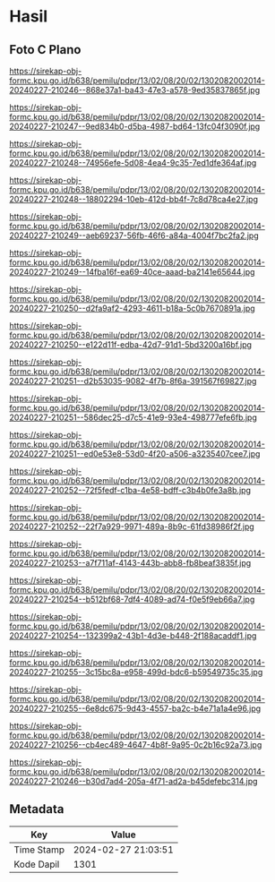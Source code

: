 # Hasil

## Foto C Plano

https://sirekap-obj-formc.kpu.go.id/b638/pemilu/pdpr/13/02/08/20/02/1302082002014-20240227-210246--868e37a1-ba43-47e3-a578-9ed35837865f.jpg

https://sirekap-obj-formc.kpu.go.id/b638/pemilu/pdpr/13/02/08/20/02/1302082002014-20240227-210247--9ed834b0-d5ba-4987-bd64-13fc04f3090f.jpg

https://sirekap-obj-formc.kpu.go.id/b638/pemilu/pdpr/13/02/08/20/02/1302082002014-20240227-210248--74956efe-5d08-4ea4-9c35-7ed1dfe364af.jpg

https://sirekap-obj-formc.kpu.go.id/b638/pemilu/pdpr/13/02/08/20/02/1302082002014-20240227-210248--18802294-10eb-412d-bb4f-7c8d78ca4e27.jpg

https://sirekap-obj-formc.kpu.go.id/b638/pemilu/pdpr/13/02/08/20/02/1302082002014-20240227-210249--aeb69237-56fb-46f6-a84a-4004f7bc2fa2.jpg

https://sirekap-obj-formc.kpu.go.id/b638/pemilu/pdpr/13/02/08/20/02/1302082002014-20240227-210249--14fba16f-ea69-40ce-aaad-ba2141e65644.jpg

https://sirekap-obj-formc.kpu.go.id/b638/pemilu/pdpr/13/02/08/20/02/1302082002014-20240227-210250--d2fa9af2-4293-4611-b18a-5c0b7670891a.jpg

https://sirekap-obj-formc.kpu.go.id/b638/pemilu/pdpr/13/02/08/20/02/1302082002014-20240227-210250--e122d11f-edba-42d7-91d1-5bd3200a16bf.jpg

https://sirekap-obj-formc.kpu.go.id/b638/pemilu/pdpr/13/02/08/20/02/1302082002014-20240227-210251--d2b53035-9082-4f7b-8f6a-391567f69827.jpg

https://sirekap-obj-formc.kpu.go.id/b638/pemilu/pdpr/13/02/08/20/02/1302082002014-20240227-210251--586dec25-d7c5-41e9-93e4-498777efe6fb.jpg

https://sirekap-obj-formc.kpu.go.id/b638/pemilu/pdpr/13/02/08/20/02/1302082002014-20240227-210251--ed0e53e8-53d0-4f20-a506-a3235407cee7.jpg

https://sirekap-obj-formc.kpu.go.id/b638/pemilu/pdpr/13/02/08/20/02/1302082002014-20240227-210252--72f5fedf-c1ba-4e58-bdff-c3b4b0fe3a8b.jpg

https://sirekap-obj-formc.kpu.go.id/b638/pemilu/pdpr/13/02/08/20/02/1302082002014-20240227-210252--22f7a929-9971-489a-8b9c-61fd38986f2f.jpg

https://sirekap-obj-formc.kpu.go.id/b638/pemilu/pdpr/13/02/08/20/02/1302082002014-20240227-210253--a7f711af-4143-443b-abb8-fb8beaf3835f.jpg

https://sirekap-obj-formc.kpu.go.id/b638/pemilu/pdpr/13/02/08/20/02/1302082002014-20240227-210254--b512bf68-7df4-4089-ad74-f0e5f9eb66a7.jpg

https://sirekap-obj-formc.kpu.go.id/b638/pemilu/pdpr/13/02/08/20/02/1302082002014-20240227-210254--132399a2-43b1-4d3e-b448-2f188acaddf1.jpg

https://sirekap-obj-formc.kpu.go.id/b638/pemilu/pdpr/13/02/08/20/02/1302082002014-20240227-210255--3c15bc8a-e958-499d-bdc6-b59549735c35.jpg

https://sirekap-obj-formc.kpu.go.id/b638/pemilu/pdpr/13/02/08/20/02/1302082002014-20240227-210255--6e8dc675-9d43-4557-ba2c-b4e71a1a4e96.jpg

https://sirekap-obj-formc.kpu.go.id/b638/pemilu/pdpr/13/02/08/20/02/1302082002014-20240227-210256--cb4ec489-4647-4b8f-9a95-0c2b16c92a73.jpg

https://sirekap-obj-formc.kpu.go.id/b638/pemilu/pdpr/13/02/08/20/02/1302082002014-20240227-210246--b30d7ad4-205a-4f71-ad2a-b45defebc314.jpg


## Metadata

| Key        | Value               |
| ---------- | ------------------- |
| Time Stamp | 2024-02-27 21:03:51 |
| Kode Dapil | 1301                |




